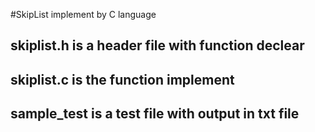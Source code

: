 #SkipList implement by C language

## skiplist.h is a header file with function declear 
## skiplist.c is the function implement
## sample_test is a test file with output in txt file
